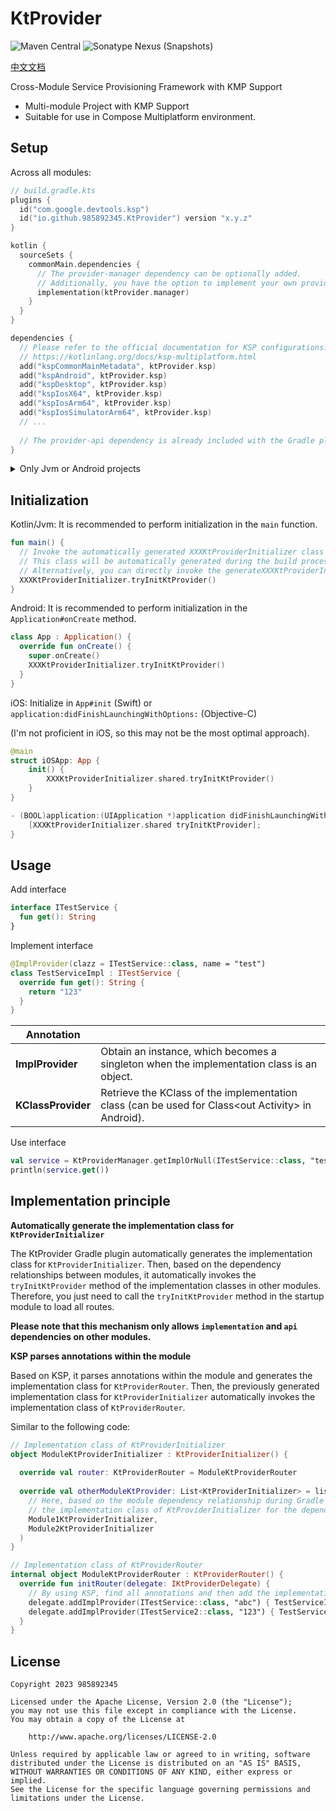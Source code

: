 # KtProvider
![Maven Central](https://img.shields.io/maven-central/v/io.github.985892345/provider-api?server=https://s01.oss.sonatype.org&label=release)
![Sonatype Nexus (Snapshots)](https://img.shields.io/nexus/s/io.github.985892345/provider-api?server=https://s01.oss.sonatype.org&label=SNAPSHOT)

[中文文档](README_CN.md)

Cross-Module Service Provisioning Framework with KMP Support
- Multi-module Project with KMP Support
- Suitable for use in Compose Multiplatform environment.

## Setup
Across all modules:
```kotlin
// build.gradle.kts
plugins {
  id("com.google.devtools.ksp")
  id("io.github.985892345.KtProvider") version "x.y.z"
}

kotlin {
  sourceSets {
    commonMain.dependencies {
      // The provider-manager dependency can be optionally added. 
      // Additionally, you have the option to implement your own provider-manager.
      implementation(ktProvider.manager)
    }
  }
}

dependencies {
  // Please refer to the official documentation for KSP configurations: 
  // https://kotlinlang.org/docs/ksp-multiplatform.html
  add("kspCommonMainMetadata", ktProvider.ksp)
  add("kspAndroid", ktProvider.ksp)
  add("kspDesktop", ktProvider.ksp)
  add("kspIosX64", ktProvider.ksp)
  add("kspIosArm64", ktProvider.ksp)
  add("kspIosSimulatorArm64", ktProvider.ksp)
  // ...
  
  // The provider-api dependency is already included with the Gradle plugin.
}
```
<details>
<summary>Only Jvm or Android projects</summary>

```kotlin
// build.gradle.kts
plugins {
  id("com.google.devtools.ksp")
  id("io.github.985892345.KtProvider") version "x.y.z"
}

dependencies {
  // The provider-manager dependency can be optionally added. 
  // Additionally, you have the option to implement your own provider-manager.
  implementation(ktProvider.manager)
  // ksp
  ksp(ktProvider.ksp)
}
```
</details>

## Initialization
Kotlin/Jvm: It is recommended to perform initialization in the `main` function.
```kotlin
fun main() {
  // Invoke the automatically generated XXXKtProviderInitializer class (module name + KtProviderInitializer)
  // This class will be automatically generated during the build process. 
  // Alternatively, you can directly invoke the generateXXXKtProviderInitializerImpl Gradle task to generate it.
  XXXKtProviderInitializer.tryInitKtProvider()
}
```

Android: It is recommended to perform initialization in the `Application#onCreate` method.
```kotlin
class App : Application() {
  override fun onCreate() {
    super.onCreate()
    XXXKtProviderInitializer.tryInitKtProvider()
  }
}
```

iOS: Initialize in `App#init` (Swift) or `application:didFinishLaunchingWithOptions:` (Objective-C)

(I'm not proficient in iOS, so this may not be the most optimal approach).
```swift
@main
struct iOSApp: App {
    init() {
        XXXKtProviderInitializer.shared.tryInitKtProvider()
    }
}
```
```objective-c
- (BOOL)application:(UIApplication *)application didFinishLaunchingWithOptions:(NSDictionary *)launchOptions {
    [XXXKtProviderInitializer.shared tryInitKtProvider];
}
```

## Usage
Add interface
```kotlin
interface ITestService {
  fun get(): String
}
```

Implement interface
```kotlin
@ImplProvider(clazz = ITestService::class, name = "test")
class TestServiceImpl : ITestService {
  override fun get(): String {
    return "123"
  }
}
```
| Annotation         |                                                                                                    |
|--------------------|----------------------------------------------------------------------------------------------------|
| **ImplProvider**   | Obtain an instance, which becomes a singleton when the implementation class is an object.          |
| **KClassProvider** | Retrieve the KClass of the implementation class (can be used for Class\<out Activity> in Android). |

Use interface
```kotlin
val service = KtProviderManager.getImplOrNull(ITestService::class, "test")
println(service.get())
```

## Implementation principle
**Automatically generate the implementation class for `KtProviderInitializer`**

The KtProvider Gradle plugin automatically generates the implementation class for `KtProviderInitializer`. 
Then, based on the dependency relationships between modules, 
it automatically invokes the `tryInitKtProvider` method of the implementation classes in other modules.
Therefore, you just need to call the `tryInitKtProvider` method in the startup module to load all routes.

**Please note that this mechanism only allows `implementation` and `api` dependencies on other modules.**


**KSP parses annotations within the module**

Based on KSP, it parses annotations within the module and generates the implementation class for `KtProviderRouter`. 
Then, the previously generated implementation class for `KtProviderInitializer` automatically 
invokes the implementation class of `KtProviderRouter`.

Similar to the following code:
```kotlin
// Implementation class of KtProviderInitializer
object ModuleKtProviderInitializer : KtProviderInitializer() {
  
  override val router: KtProviderRouter = ModuleKtProviderRouter
  
  override val otherModuleKtProvider: List<KtProviderInitializer> = listOf(
    // Here, based on the module dependency relationship during Gradle compilation, 
    // the implementation class of KtProviderInitializer for the dependent modules is generated.
    Module1KtProviderInitializer,
    Module2KtProviderInitializer
  )
}
```
```kotlin
// Implementation class of KtProviderRouter
internal object ModuleKtProviderRouter : KtProviderRouter() {
  override fun initRouter(delegate: IKtProviderDelegate) {
    // By using KSP, find all annotations and then add the implementation classes.
    delegate.addImplProvider(ITestService::class, "abc") { TestServiceImpl }
    delegate.addImplProvider(ITestService2::class, "123") { TestServiceImpl2 }
  }
}
```


## License
```
Copyright 2023 985892345

Licensed under the Apache License, Version 2.0 (the "License");
you may not use this file except in compliance with the License.
You may obtain a copy of the License at

    http://www.apache.org/licenses/LICENSE-2.0

Unless required by applicable law or agreed to in writing, software
distributed under the License is distributed on an "AS IS" BASIS,
WITHOUT WARRANTIES OR CONDITIONS OF ANY KIND, either express or implied.
See the License for the specific language governing permissions and
limitations under the License.
```